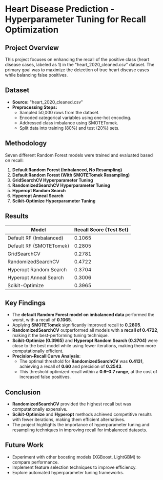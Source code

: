 # Heart Disease Prediction - Hyperparameter Tuning for Recall Optimization

## Project Overview
This project focuses on enhancing the recall of the positive class (heart disease cases, labeled as 1) in the "heart_2020_cleaned.csv" dataset. The primary goal was to maximize the detection of true heart disease cases while balancing false positives.

## Dataset
- **Source:** "heart_2020_cleaned.csv"
- **Preprocessing Steps:**
  - Sampled 50,000 rows from the dataset.
  - Encoded categorical variables using one-hot encoding.
  - Addressed class imbalance using SMOTETomek.
  - Split data into training (80%) and test (20%) sets.

## Methodology
Seven different Random Forest models were trained and evaluated based on recall:
1. **Default Random Forest (Imbalanced, No Resampling)**
2. **Default Random Forest (With SMOTETomek Resampling)**
3. **GridSearchCV Hyperparameter Tuning**
4. **RandomizedSearchCV Hyperparameter Tuning**
5. **Hyperopt Random Search**
6. **Hyperopt Anneal Search**
7. **Scikit-Optimize Hyperparameter Tuning**

## Results
| Model | Recall Score (Test Set) |
|--------|-----------------|
| Default RF (Imbalanced) | 0.1065 |
| Default RF (SMOTETomek) | 0.2805 |
| GridSearchCV | 0.2781 |
| RandomizedSearchCV | 0.4722 |
| Hyperopt Random Search | 0.3704 |
| Hyperopt Anneal Search | 0.3006 |
| Scikit-Optimize | 0.3965 |

## Key Findings
- The **default Random Forest model on imbalanced data** performed the worst, with a recall of **0.1065**.
- Applying **SMOTETomek** significantly improved recall to **0.2805**.
- **RandomizedSearchCV** outperformed all models with a **recall of 0.4722**, making it the best-performing tuning technique.
- **Scikit-Optimize (0.3965)** and **Hyperopt Random Search (0.3704)** were close to the best model while using fewer iterations, making them more computationally efficient.
- **Precision-Recall Curve Analysis:**
  - The optimal threshold for **RandomizedSearchCV** was **0.4131**, achieving a recall of **0.60** and precision of **0.2543**.
  - This threshold optimized recall within a **0.6–0.7 range**, at the cost of increased false positives.
  
## Conclusion
- **RandomizedSearchCV** provided the highest recall but was computationally expensive.
- **Scikit-Optimize** and **Hyperopt** methods achieved competitive results with fewer iterations, making them efficient alternatives.
- The project highlights the importance of hyperparameter tuning and resampling techniques in improving recall for imbalanced datasets.

## Future Work
- Experiment with other boosting models (XGBoost, LightGBM) to compare performance.
- Implement feature selection techniques to improve efficiency.
- Explore automated hyperparameter tuning frameworks.

